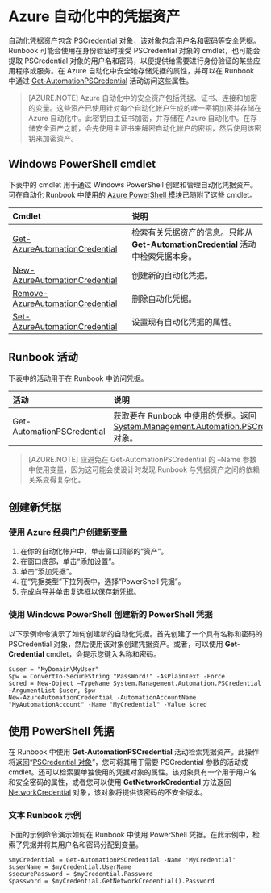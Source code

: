 <properties 
   pageTitle="Azure 自动化中的凭据资产 | Azure"
   description="Azure 自动化中的凭据资产包含可用于向 Runbook 访问的资源进行身份验证的安全凭据。本文介绍如何创建凭据资产并在 Runbook 中使用它们。"
   services="automation"
   documentationCenter=""
   authors="bwren"
   manager="stevenka"
   editor="tysonn" />
<tags 
   ms.service="automation"
   ms.date="01/27/2016"
   wacn.date="03/22/2016" />

# Azure 自动化中的凭据资产

自动化凭据资产包含 [PSCredential](http://msdn.microsoft.com/zh-cn/library/system.management.automation.pscredential) 对象，该对象包含用户名和密码等安全凭据。Runbook 可能会使用在身份验证时接受 PSCredential 对象的 cmdlet，也可能会提取 PSCredential 对象的用户名和密码，以便提供给需要进行身份验证的某些应用程序或服务。在 Azure 自动化中安全地存储凭据的属性，并可以在 Runbook 中通过 [Get-AutomationPSCredential](http://msdn.microsoft.com/zh-cn/library/system.management.automation.pscredential.aspx) 活动访问这些属性。

>[AZURE.NOTE] Azure 自动化中的安全资产包括凭据、证书、连接和加密的变量。这些资产已使用针对每个自动化帐户生成的唯一密钥加密并存储在 Azure 自动化中。此密钥由主证书加密，并存储在 Azure 自动化中。在存储安全资产之前，会先使用主证书来解密自动化帐户的密钥，然后使用该密钥来加密资产。

## Windows PowerShell cmdlet

下表中的 cmdlet 用于通过 Windows PowerShell 创建和管理自动化凭据资产。可在自动化 Runbook 中使用的 [Azure PowerShell 模块](/documentation/articles/powershell-install-configure)已随附了这些 cmdlet。

|Cmdlet|说明|
|:---|:---|
|[Get-AzureAutomationCredential](http://msdn.microsoft.com/zh-cn/library/dn913781.aspx)|检索有关凭据资产的信息。只能从 **Get-AutomationCredential** 活动中检索凭据本身。|
|[New-AzureAutomationCredential](http://msdn.microsoft.com/zh-cn/library/azure/jj554330.aspx)|创建新的自动化凭据。|
|[Remove- AzureAutomationCredential](http://msdn.microsoft.com/zh-cn/library/azure/jj554330.aspx)|删除自动化凭据。|
|[Set- AzureAutomationCredential](http://msdn.microsoft.com/zh-cn/library/azure/jj554330.aspx)|设置现有自动化凭据的属性。|

## Runbook 活动

下表中的活动用于在 Runbook 中访问凭据。

|活动|说明|
|:---|:---|
|Get-AutomationPSCredential|获取要在 Runbook 中使用的凭据。返回 [System.Management.Automation.PSCredential](http://msdn.microsoft.com/zh-cn/library/system.management.automation.pscredential) 对象。|

>[AZURE.NOTE] 应避免在 Get-AutomationPSCredential 的 –Name 参数中使用变量，因为这可能会使设计时发现 Runbook 与凭据资产之间的依赖关系变得复杂化。

## 创建新凭据


### 使用 Azure 经典门户创建新变量

1. 在你的自动化帐户中，单击窗口顶部的“资产”。
1. 在窗口底部，单击“添加设置”。
1. 单击“添加凭据”。
2. 在“凭据类型”下拉列表中，选择“PowerShell 凭据”。
1. 完成向导并单击复选框以保存新凭据。




### 使用 Windows PowerShell 创建新的 PowerShell 凭据

以下示例命令演示了如何创建新的自动化凭据。首先创建了一个具有名称和密码的 PSCredential 对象，然后使用该对象创建凭据资产。或者，可以使用 **Get-Credential** cmdlet，会提示您键入名称和密码。

	$user = "MyDomain\MyUser"
	$pw = ConvertTo-SecureString "PassWord!" -AsPlainText -Force
	$cred = New-Object –TypeName System.Management.Automation.PSCredential –ArgumentList $user, $pw
	New-AzureAutomationCredential -AutomationAccountName "MyAutomationAccount" -Name "MyCredential" -Value $cred

## 使用 PowerShell 凭据

在 Runbook 中使用 **Get-AutomationPSCredential** 活动检索凭据资产。此操作将返回“[PSCredential 对象](http://msdn.microsoft.com/zh-cn/library/system.management.automation.pscredential.aspx)”，您可将其用于需要 PSCredential 参数的活动或 cmdlet。还可以检索要单独使用的凭据对象的属性。该对象具有一个用于用户名和安全密码的属性，或者您可以使用 **GetNetworkCredential** 方法返回 [NetworkCredential](http://msdn.microsoft.com/zh-cn/library/system.net.networkcredential.aspx) 对象，该对象将提供该密码的不安全版本。

### 文本 Runbook 示例

下面的示例命令演示如何在 Runbook 中使用 PowerShell 凭据。在此示例中，检索了凭据并将其用户名和密码分配到变量。

	$myCredential = Get-AutomationPSCredential -Name 'MyCredential'
	$userName = $myCredential.UserName
	$securePassword = $myCredential.Password
	$password = $myCredential.GetNetworkCredential().Password



 

<!---HONumber=Mooncake_0307_2016-->